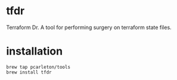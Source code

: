 # tfdr
Terraform Dr.  A tool for performing surgery on terraform state files.

# installation

```
brew tap pcarleton/tools
brew install tfdr
```
